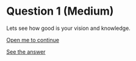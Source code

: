 # Question 1 (Medium)
Lets see how good is your vision and knowledge.


[Open me to continue](https://messy447.netlify.app/)

[See the answer](https://github.com/Kaushik2201/IE-CTF-Q1/blob/main/answer.md)
